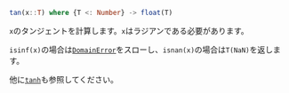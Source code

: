 ```julia
tan(x::T) where {T <: Number} -> float(T)
```

`x`のタンジェントを計算します。`x`はラジアンである必要があります。

`isinf(x)`の場合は[`DomainError`](@ref)をスローし、`isnan(x)`の場合は`T(NaN)`を返します。

他に[`tanh`](@ref)も参照してください。
